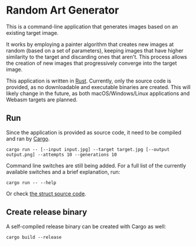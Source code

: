 # Random Art Generator

This is a command-line application that generates images based on an existing target image.

It works by employing a painter algorithm that creates new images at random (based on a set of parameters), keeping images that have higher similarity to the target and discarding ones that aren't. This process allows the creation of new images that progressively converge into the target image.

This application is written in [Rust](https://www.rust-lang.org/). Currently, only the source code is provided, as no downloadable and executable binaries are created. This will likely change in the future, as both macOS/Windows/Linux applications and Webasm targets are planned.

## Run

Since the application is provided as source code, it need to be compiled and ran by [Cargo](https://doc.rust-lang.org/cargo/getting-started/installation.html).

```shell
cargo run -- [--input input.jpg] --target target.jpg [--output output.png] --attempts 10 --generations 10
```

Command line switches are still being added. For a full list of the currently available switches and a brief explanation, run:

```shell
cargo run -- --help
```

Or check [the struct source code](https://github.com/zeh/art-generator/blob/master/src/main.rs#L13).

## Create release binary

A self-compiled release binary can be created with Cargo as well:

```shell
cargo build --release
```
